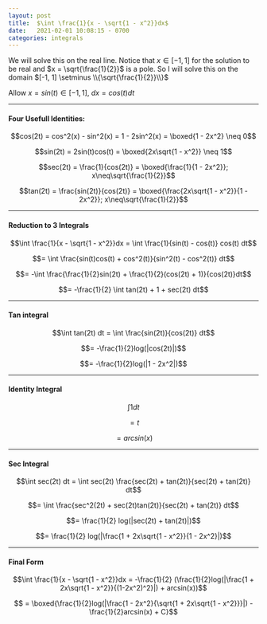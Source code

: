 ```yaml
---
layout: post
title:  $\int \frac{1}{x - \sqrt{1 - x^2}}dx$
date:   2021-02-01 10:08:15 - 0700
categories: integrals
---
```


<script type="text/x-mathjax-config">
MathJax.Hub.Config({
  tex2jax: {
    inlineMath: [['$','$'], ['\\(','\\)']],
    processEscapes: true
  }
});
</script>

<script src="https://cdnjs.cloudflare.com/ajax/libs/mathjax/2.7.0/MathJax.js?config=TeX-AMS-MML_HTMLorMML" type="text/javascript"></script>


We will solve this on the real line. Notice that $x \in [-1, 1]$ for the solution to be real and $x = \sqrt{\frac{1}{2}}$ is a pole. So I will solve this on the domain $[-1, 1] \setminus \\{\sqrt{\frac{1}{2}}\\}$

Allow $x = sin(t) \in [-1, 1]$, $dx = cos(t)dt$

***

#### Four Usefull Identities:

$$cos(2t) = cos^2(x) - sin^2(x) = 1 - 2sin^2(x) = \boxed{1 - 2x^2} \neq 0$$

$$sin(2t) = 2sin(t)cos(t) = \boxed{2x\sqrt{1 - x^2}} \neq 1$$

$$sec(2t) = \frac{1}{cos(2t)} = \boxed{\frac{1}{1 - 2x^2}}; x\neq\sqrt{\frac{1}{2}}$$

$$tan(2t) = \frac{sin(2t)}{cos(2t)} = \boxed{\frac{2x\sqrt{1 - x^2}}{1 - 2x^2}}; x\neq\sqrt{\frac{1}{2}}$$

***

#### Reduction to 3 Integrals

$$\int \frac{1}{x - \sqrt{1 - x^2}}dx = \int \frac{1}{sin(t) - cos(t)} cos(t) dt$$

$$= \int \frac{sin(t)cos(t) + cos^2(t)}{sin^2(t) - cos^2(t)} dt$$

$$= -\int \frac{\frac{1}{2}sin(2t) + \frac{1}{2}(cos(2t) + 1)}{cos(2t)}dt$$

$$= -\frac{1}{2} \int tan(2t) + 1 + sec(2t) dt$$


***

#### Tan integral

$$\int tan(2t) dt = \int \frac{sin(2t)}{cos(2t)} dt$$

$$= -\frac{1}{2}log(|cos(2t)|)$$

$$= -\frac{1}{2}log(|1 - 2x^2|)$$

***

#### Identity Integral

$$\int 1 dt$$

$$= t $$

$$= arcsin(x)$$

***

#### Sec Integral

$$\int sec(2t) dt = \int sec(2t) \frac{sec(2t) + tan(2t)}{sec(2t) + tan(2t)} dt$$

$$= \int \frac{sec^2(2t) + sec(2t)tan(2t)}{sec(2t) + tan(2t)} dt$$

$$= \frac{1}{2} log(|sec(2t) + tan(2t)|)$$

$$= \frac{1}{2} log(|\frac{1 + 2x\sqrt{1 - x^2}}{1 - 2x^2}|)$$

***

#### Final Form

$$\int \frac{1}{x - \sqrt{1 - x^2}}dx = -\frac{1}{2} (\frac{1}{2}log(|\frac{1 + 2x\sqrt{1 - x^2}}{(1-2x^2)^2}|) + arcsin(x))$$

$$ = \boxed{\frac{1}{2}log(|\frac{1 - 2x^2}{\sqrt{1 + 2x\sqrt{1 - x^2}}}|) - \frac{1}{2}arcsin(x) + C}$$
